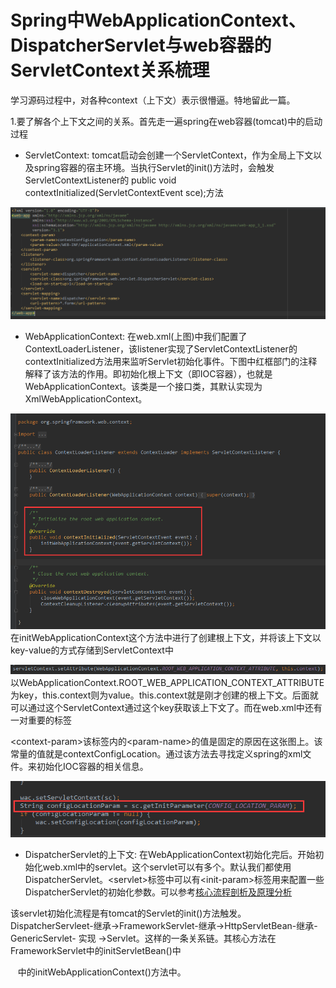 # Spring中WebApplicationContext、DispatcherServlet与web容器的ServletContext关系梳理

学习源码过程中，对各种context（上下文）表示很懵逼。特地留此一篇。

1.要了解各个上下文之间的关系。首先走一遍spring在web容器\(tomcat\)中的启动过程

* ServletContext:  tomcat启动会创建一个ServletContext，作为全局上下文以及spring容器的宿主环境。当执行Servlet的init\(\)方法时，会触发ServletContextListener的 public void contextInitialized\(ServletContextEvent sce\);方法

![](/assets/import-web-01.png)

* WebApplicationContext:  在web.xml\(上图\)中我们配置了ContextLoaderListener，该listener实现了ServletContextListener的contextInitialized方法用来监听Servlet初始化事件。下图中红框部门的注释解释了该方法的作用。即初始化根上下文（即IOC容器），也就是WebApplicationContext。该类是一个接口类，其默认实现为XmlWebApplicationContext。

![](/assets/import-web-02.png)在initWebApplicationContext这个方法中进行了创建根上下文，并将该上下文以key-value的方式存储到ServletContext中

![](/assets/import-web-03.png)以WebApplicationContext.ROOT\_WEB\_APPLICATION\_CONTEXT\_ATTRIBUTE为key，this.context则为value。this.context就是刚才创建的根上下文。后面就可以通过这个ServletContext通过这个key获取该上下文了。而在web.xml中还有一对重要的标签

&lt;context-param&gt;该标签内的&lt;param-name&gt;的值是固定的原因在这张图上。该常量的值就是contextConfigLocation。通过该方法去寻找定义spring的xml文件。来初始化IOC容器的相关信息。

![](/assets/import-web-04.png)

* DispatcherServlet的上下文:  在WebApplicationContext初始化完后。开始初始化web.xml中的servlet。这个servlet可以有多个。默认我们都使用DispatcherServlet。&lt;servlet&gt;标签中可以有&lt;init-param&gt;标签用来配置一些DispatcherServlet的初始化参数。可以参考[核心流程剖析及原理分析](/springyuan-ma-jie-du-pian/springmvcyuan-ma-jie-du/he-xin-liu-cheng-pou-xi.md)

该servlet初始化流程是有tomcat的Servlet的init\(\)方法触发。DispatcherServleet-继承-&gt;FrameworkServlet-继承-&gt;HttpServletBean-继承-GenericServlet- 实现 -&gt;Servlet。这样的一条关系链。其核心方法在FrameworkServlet中的initServletBean\(\)中

   中的initWebApplicationContext\(\)方法中。



